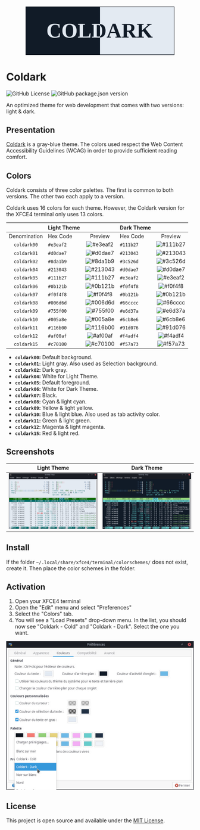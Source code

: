 <p align="center">
    <img src="assets/coldark-banner.png" alt="Coldark Banner" width="400" />
</p>

# Coldark

![GitHub License](https://img.shields.io/github/license/ArmandPhilippot/coldark-xfce4-terminal?colorA=213043&color=d0dae7&logo=Github&logoColor=e3eaf2&style=for-the-badge) ![GitHub package.json version](https://img.shields.io/github/package-json/v/ArmandPhilippot/coldark-xfce4-terminal?colorA=213043&color=d0dae7&logo=Github&logoColor=e3eaf2&style=for-the-badge)

An optimized theme for web development that comes with two versions: light & dark.

## Presentation

[Coldark](https://github.com/ArmandPhilippot/coldark/) is a gray-blue theme. The colors used respect the Web Content Accessibility Guidelines (WCAG) in order to provide sufficient reading comfort.

## Colors

Coldark consists of three color palettes. The first is common to both versions. The other two each apply to a version.

Coldark uses 16 colors for each theme. However, the Coldark version for the XFCE4 terminal only uses 13 colors.

|  | Light Theme |  | Dark Theme |  |
| :-: | --- | :-: | --- | :-: |
| Denomination | Hex Code | Preview | Hex Code | Preview |
| `coldark00` | `#e3eaf2` | ![#e3eaf2][#e3eaf2] | `#111b27` | ![#111b27][#111b27] |
| `coldark01` | `#d0dae7` | ![#d0dae7][#d0dae7] | `#213043` | ![#213043][#213043] |
| `coldark02` | `#8da1b9` | ![#8da1b9][#8da1b9] | `#3c526d` | ![#3c526d][#3c526d] |
| `coldark04` | `#213043` | ![#213043][#213043] | `#d0dae7` | ![#d0dae7][#d0dae7] |
| `coldark05` | `#111b27` | ![#111b27][#111b27] | `#e3eaf2` | ![#e3eaf2][#e3eaf2] |
| `coldark06` | `#0b121b` | ![#0b121b][#0b121b] | `#f0f4f8` | ![#f0f4f8][#f0f4f8] |
| `coldark07` | `#f0f4f8` | ![#f0f4f8][#f0f4f8] | `#0b121b` | ![#0b121b][#0b121b] |
| `coldark08` | `#006d6d` | ![#006d6d][#006d6d] | `#66cccc` | ![#66cccc][#66cccc] |
| `coldark09` | `#755f00` | ![#755f00][#755f00] | `#e6d37a` | ![#e6d37a][#e6d37a] |
| `coldark10` | `#005a8e` | ![#005a8e][#005a8e] | `#6cb8e6` | ![#6cb8e6][#6cb8e6] |
| `coldark11` | `#116b00` | ![#116b00][#116b00] | `#91d076` | ![#91d076][#91d076] |
| `coldark12` | `#af00af` | ![#af00af][#af00af] | `#f4adf4` | ![#f4adf4][#f4adf4] |
| `coldark15` | `#c70100` | ![#c70100][#c70100] | `#f57a73` | ![#f57a73][#f57a73] |

- **`coldark00`:** Default background.
- **`coldark01`:** Light gray. Also used as Selection background.
- **`coldark02`:** Dark gray.
- **`coldark04`:** White for Light Theme.
- **`coldark05`:** Default foreground.
- **`coldark06`:** White for Dark Theme.
- **`coldark07`:** Black.
- **`coldark08`:** Cyan & light cyan.
- **`coldark09`:** Yellow & light yellow.
- **`coldark10`:** Blue & light blue. Also used as tab activity color.
- **`coldark11`:** Green & light green.
- **`coldark12`:** Magenta & light magenta.
- **`coldark15`:** Red & light red.

## Screenshots

| Light Theme | Dark Theme |
| :-: | :-: |
| ![Coldark Terminal Light](./assets/coldark-xfce4-light-terminal.jpg) | ![Coldark Terminal Dark](./assets/coldark-xfce4-dark-terminal.jpg) |

## Install

If the folder `~/.local/share/xfce4/terminal/colorschemes/` does not exist, create it. Then place the color schemes in the folder.

## Activation

1. Open your XFCE4 terminal
2. Open the "Edit" menu and select "Preferences"
3. Select the "Colors" tab.
4. You will see a "Load Presets" drop-down menu. In the list, you should now see "Coldark - Cold" and "Coldark - Dark". Select the one you want.

![Coldark XFCE4 Terminal](./assets/coldark-xfce4-terminal.jpg)

## License

This project is open source and available under the [MIT License](https://github.com/ArmandPhilippot/coldark-xfce4-terminal/blob/master/LICENSE).

<!-- REFERENCES -->

<!-- UI Colors -->

[#f0f4f8]: https://placehold.it/20/f0f4f8/000000?text=+
[#e3eaf2]: https://placehold.it/20/e3eaf2/000000?text=+
[#d0dae7]: https://placehold.it/20/d0dae7/000000?text=+
[#8da1b9]: https://placehold.it/20/8da1b9/000000?text=+
[#3c526d]: https://placehold.it/20/3c526d/000000?text=+
[#213043]: https://placehold.it/20/213043/000000?text=+
[#111b27]: https://placehold.it/20/111b27/000000?text=+
[#0b121b]: https://placehold.it/20/0b121b/000000?text=+

<!-- Syntax - Light Theme Colors -->

[#c70100]: https://placehold.it/20/c70100/000000?text=+
[#116b00]: https://placehold.it/20/116b00/000000?text=+
[#755f00]: https://placehold.it/20/755f00/000000?text=+
[#005a8e]: https://placehold.it/20/005a8e/000000?text=+
[#af00af]: https://placehold.it/20/af00af/000000?text=+
[#006d6d]: https://placehold.it/20/006d6d/000000?text=+
[#7c00aa]: https://placehold.it/20/7c00aa/000000?text=+
[#a04900]: https://placehold.it/20/a04900/000000?text=+

<!-- Syntax - Dark Theme Colors -->

[#f57a73]: https://placehold.it/20/f57a73/000000?text=+
[#91d076]: https://placehold.it/20/91d076/000000?text=+
[#e6d37a]: https://placehold.it/20/e6d37a/000000?text=+
[#6cb8e6]: https://placehold.it/20/6cb8e6/000000?text=+
[#f4adf4]: https://placehold.it/20/f4adf4/000000?text=+
[#66cccc]: https://placehold.it/20/66cccc/000000?text=+
[#c699e3]: https://placehold.it/20/c699e3/000000?text=+
[#e9ae7e]: https://placehold.it/20/e9ae7e/000000?text=+
